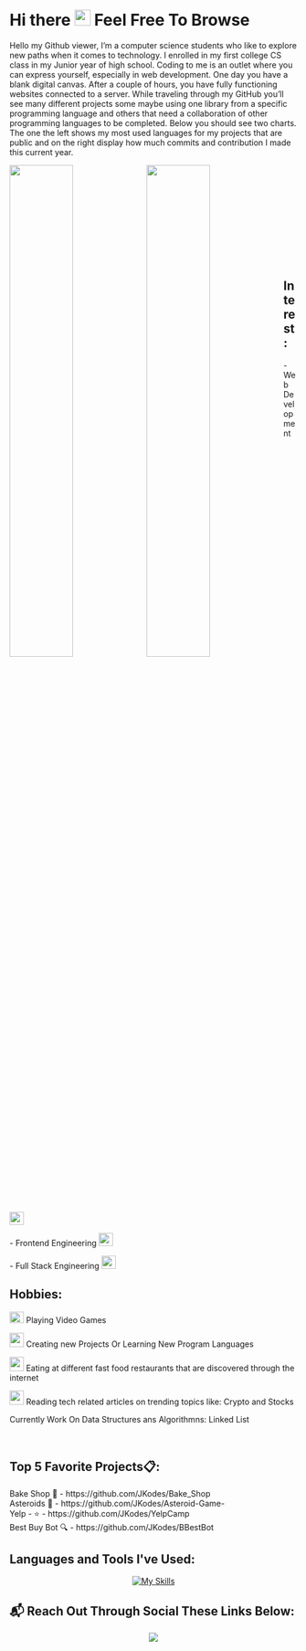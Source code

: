 
<h1> Hi there <img src = "https://user-images.githubusercontent.com/1303154/88677602-1635ba80-d120-11ea-84d8-d263ba5fc3c0.gif" height="28px"> Feel Free To Browse</h1>
<p>Hello my Github viewer, I’m a computer science students who like to explore new paths when it comes to technology. I enrolled in my first college CS class in my Junior year of high school. Coding to me is an outlet where you can express yourself, especially in web development. One day you have a blank digital canvas. After a couple of hours, you have fully functioning websites connected to a server. While traveling through my GitHub you’ll see many different projects some maybe using one library from a specific programming language and others that need a collaboration of other programming languages to be completed. Below you should see two charts. The one the left shows my most used languages for my projects that are public and on the right display how much commits and contribution I made this current year.</p>

<div>
<img align=left width="47%" src="https://github-readme-stats.vercel.app/api/top-langs/?username=JKodes&layout=compact"/> 
<img align=left width="47%" src="https://github-readme-stats.vercel.app/api?username=JKodes&count_private=true"/>
</div>

<br>
<br>
<br>
<br>
<br>
<br>
<br>
<br>
<br>
<br>
<h2>Interest:</h2>
<p>- Web Development <img src ="https://user-images.githubusercontent.com/80609091/222038326-a801ea85-60d0-46ec-bd5c-6217cee87450.png"  width="25" height="23"></p>
<p>- Frontend Engineering <img src="https://user-images.githubusercontent.com/80609091/222035816-e2075c26-33b1-4eea-aca3-1ba8463bb334.png" width="25" height="23"></p>
<p>- Full Stack Engineering <img src= "https://user-images.githubusercontent.com/80609091/222032727-b4c8d0e3-ac07-4de8-b6bc-49d9a621d505.png" width="25" height="23"></p>


<h2>Hobbies:</h2>
<p> <img src="https://user-images.githubusercontent.com/80609091/190884975-b70f5490-88e2-4dee-b569-5a9a67c45193.png" width="25" height="20"> Playing Video Games<p>
<p><img src="https://user-images.githubusercontent.com/80609091/190933142-e34166a9-0248-4840-b1d6-1d40cf4e5859.png" width="25" height="25"> Creating new Projects Or Learning New Program Languages</p>
<p><img src="https://user-images.githubusercontent.com/80609091/190933273-1b0587cc-fffd-463a-91e8-064942fd892c.png" width="25" height="25"> Eating at different fast food restaurants that are discovered through the internet</p>
<p><img src="https://user-images.githubusercontent.com/80609091/190933746-4c476532-d374-4e5a-8164-ceca06d14e03.png"  width="25" height="25"> Reading tech related articles on trending topics like: Crypto and Stocks </p>
<p>Currently Work On Data Structures ans Algorithmns: Linked List</p>
<br>

<h2>Top 5 Favorite Projects📋:</h2>
Bake Shop 🎂 - https://github.com/JKodes/Bake_Shop
<br>
Asteroids 🚀 - https://github.com/JKodes/Asteroid-Game-
<br>
Yelp - ⭐ - https://github.com/JKodes/YelpCamp
<br>
Best Buy Bot 🔍 - https://github.com/JKodes/BBestBot

<br>
<h2>Languages and Tools I've Used:</h2>
<div align="center">
 
[![My Skills](https://skillicons.dev/icons?i=html,css,js,ts,bootstrap,git,github,npm,nodejs,react,materialui,go,postman,py,selenium,django,figma,linux,vim,vscode,mongodb,postgres,nextjs,graphql,redis,ps,rust,webpack,yarn,remix,deno,tauri,heroku,php,docker,express,bash)](https://skillicons.dev)

</div>

<h2> 📬 Reach Out Through Social These Links Below:</h2>

<p align="center">
  <a href="https://skillicons.dev">
    <img src="https://skillicons.dev/icons?i=gmail,linkedin" />
  </a>
</p>
